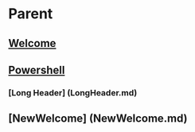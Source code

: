 # Parent
## [Welcome](welcome.md)
## [Powershell](Powershell.md)
### [Long Header] (LongHeader.md)
## [NewWelcome] (NewWelcome.md)
